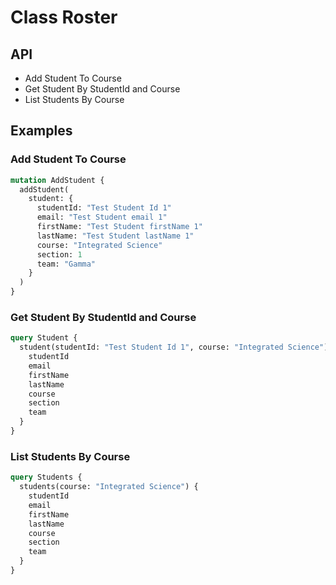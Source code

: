 # Class Roster

## API

* Add Student To Course
* Get Student By StudentId and Course
* List Students By Course

## Examples

### Add Student To Course

```graphql
mutation AddStudent {
  addStudent(
    student: {
      studentId: "Test Student Id 1"
      email: "Test Student email 1"
      firstName: "Test Student firstName 1"
      lastName: "Test Student lastName 1"
      course: "Integrated Science"
      section: 1
      team: "Gamma"
    }
  )
}
```

### Get Student By StudentId and Course

```graphql
query Student {
  student(studentId: "Test Student Id 1", course: "Integrated Science") {
    studentId
    email
    firstName
    lastName
    course
    section
    team
  }
}
```

### List Students By Course

```graphql
query Students {
  students(course: "Integrated Science") {
    studentId
    email
    firstName
    lastName
    course
    section
    team
  }
}
```

